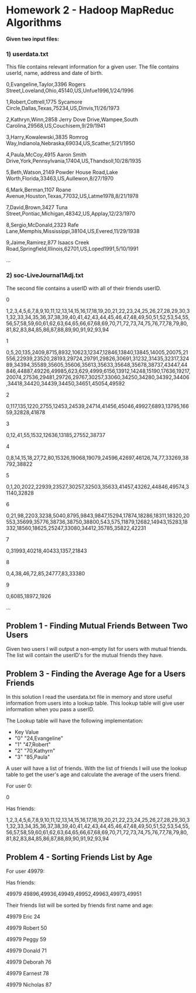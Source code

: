 # Homework 2 - Hadoop MapReduc Algorithms

**Given two input files:**

### 1) userdata.txt

This file contains relevant information for a given user. 
The file contains userId, name, address and date of birth.

0,Evangeline,Taylor,3396 Rogers Street,Loveland,Ohio,45140,US,Unfue1996,1/24/1996

1,Robert,Cottrell,1775 Sycamore Circle,Dallas,Texas,75234,US,Dinvis,11/26/1973

2,Kathryn,Winn,2858 Jerry Dove Drive,Wampee,South Carolina,29568,US,Couchisem,9/29/1941

3,Harry,Kowalewski,3835 Romrog Way,Indianola,Nebraska,69034,US,Scather,5/21/1950

4,Paula,McCoy,4915 Aaron Smith Drive,York,Pennsylvania,17404,US,Thandsoll,10/28/1935

5,Beth,Watson,2149 Powder House Road,Lake Worth,Florida,33463,US,Aullewon,8/27/1970

6,Mark,Berman,1107 Roane Avenue,Houston,Texas,77032,US,Latme1978,8/21/1978

7,David,Brown,3427 Tuna Street,Pontiac,Michigan,48342,US,Applay,12/23/1970

8,Sergio,McDonald,2323 Rafe Lane,Memphis,Mississippi,38104,US,Evered,11/29/1938

9,Jaime,Ramirez,877 Isaacs Creek Road,Springfield,Illinois,62701,US,Loped1991,5/10/1991

...

### 2) soc-LiveJournal1Adj.txt

The second file contains a userID with all of their friends userID.


0	

1,2,3,4,5,6,7,8,9,10,11,12,13,14,15,16,17,18,19,20,21,22,23,24,25,26,27,28,29,30,31,32,33,34,35,36,37,38,39,40,41,42,43,44,45,46,47,48,49,50,51,52,53,54,55,56,57,58,59,60,61,62,63,64,65,66,67,68,69,70,71,72,73,74,75,76,77,78,79,80,81,82,83,84,85,86,87,88,89,90,91,92,93,94


1	

0,5,20,135,2409,8715,8932,10623,12347,12846,13840,13845,14005,20075,21556,22939,23520,28193,29724,29791,29826,30691,31232,31435,32317,32489,34394,35589,35605,35606,35613,35633,35648,35678,38737,43447,44846,44887,49226,49985,623,629,4999,6156,13912,14248,15190,17636,19217,20074,27536,29481,29726,29767,30257,33060,34250,34280,34392,34406,34418,34420,34439,34450,34651,45054,49592


2

0,117,135,1220,2755,12453,24539,24714,41456,45046,49927,6893,13795,16659,32828,41878

3

0,12,41,55,1532,12636,13185,27552,38737

4

0,8,14,15,18,27,72,80,15326,19068,19079,24596,42697,46126,74,77,33269,38792,38822

5

0,1,20,2022,22939,23527,30257,32503,35633,41457,43262,44846,49574,31140,32828

6	

0,21,98,2203,3238,5040,8795,9843,9847,15294,17874,18286,18311,18320,20553,35699,35776,38736,38750,38800,543,575,11879,12682,14943,15283,18332,18560,18625,25247,33080,34412,35785,35822,42231

7

0,31993,40218,40433,1357,21843

8

0,4,38,46,72,85,24777,83,33380

9

0,6085,18972,1926

...

## Problem 1 - Finding Mutual Friends Between Two Users

Given two users I will output a non-empty list for users with mutual friends. The list will contain the userID's for the mutual friends they have.


## Problem 3 - Finding the Average Age for a Users Friends

In this solution I read the userdata.txt file in memory and store useful information from users into a lookup table. This lookup table will give user information when you pass a userID. 


The Lookup table will have the following implementation:
- Key         Value
- "0"				"24,Evangeline"
- "1"				"47,Robert"
- "2"				"70,Kathyrn"
- "3" 			"85,Paula"


A user will have a list of friends. With the list of friends I will use the lookup table to get the user's age and calculate the average of the users friend. 

For user 0:

0	

Has friends:

1,2,3,4,5,6,7,8,9,10,11,12,13,14,15,16,17,18,19,20,21,22,23,24,25,26,27,28,29,30,31,32,33,34,35,36,37,38,39,40,41,42,43,44,45,46,47,48,49,50,51,52,53,54,55,56,57,58,59,60,61,62,63,64,65,66,67,68,69,70,71,72,73,74,75,76,77,78,79,80,81,82,83,84,85,86,87,88,89,90,91,92,93,94


## Problem 4 - Sorting Friends List by Age

For user 49979:

Has friends:

49979	         49896,49936,49949,49952,49963,49973,49951

Their friends list will be sorted by friends first name and age:

49979	Eric 	24

49979	Robert 	50

49979	Peggy 	59

49979	Donald 	71

49979	Deborah 	76

49979	Earnest 	78

49979	Nicholas 	87





